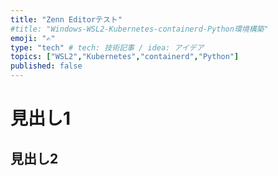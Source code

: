 ```yaml
---
title: "Zenn Editorテスト"
#title: "Windows-WSL2-Kubernetes-containerd-Python環境構築"
emoji: "✍️"
type: "tech" # tech: 技術記事 / idea: アイデア
topics: ["WSL2","Kubernetes","containerd","Python"]
published: false
---
```

# 見出し1

## 見出し2